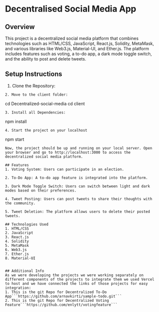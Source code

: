 # Decentralised Social Media App

## Overview

This project is a decentralized social media platform that combines technologies such as HTML/CSS, JavaScript, React.js, Solidity, MetaMask, and various libraries like Web3.js, Material-UI, and Ether.js. The platform includes features such as voting, a to-do app, a dark mode toggle switch, and the ability to post and delete tweets.

## Setup Instructions

1. Clone the Repository:

```
2. Move to the client folder:
```

cd Decentralized-social-media
cd client

```
3. Install all Dependencies:
```

npm install

```
4. Start the project on your localhost
```

npm start

````
Now, the project should be up and running on your local server. Open your browser and go to http://localhost:3000 to access the decentralized social media platform.

## Features
1. Voting System: Users can participate in an election.

2. To-Do App: A to-do app feature is integrated into the platform.

3. Dark Mode Toggle Switch: Users can switch between light and dark modes based on their preferences.

4. Tweet Posting: Users can post tweets to share their thoughts with the community.

5. Tweet Deletion: The platform allows users to delete their posted tweets.

## Technologies Used
1. HTML/CSS
2. JavaScript
3. React.js
4. Solidity
5. MetaMask
6. Web3.js
7. Ether.js
8. Material-UI


## Additional Info
As we were developing the projects we were working separately on different components of the projects to integrate them we used Vercel to host and we have connected the links of those projects for easy integration:
1. This is the git Repo for Decentralized To-Do App```https://github.com/arnavkirti/sample-todo.git```
2. This is the git Repo for Decentralized Voting Feature```https://github.com/enlytt/votingfeature```
````
